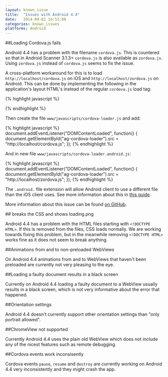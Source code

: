 ```yaml
---
layout: known_issue
title:  "Issues with Android 4.4"
date:   2014-04-02 14:51:00
categories: known_issues
platforms: Android
---
```


##Loading Cordova.js fails

Android 4.4 has a problem with the filename `cordova.js`. This is countered so that in Android Scanner 3.1.3+ `cordova.js` is also available as `zordova.js`. Using `zordova.js` instead of `cordova.js` seems to fix the issue.

A cross-platform workaround for this is to load `http://localhost/cordova.js` on iOS and `http://localhost/zordova.js` on Android. This can be done by implementing the following in the application's layout HTML's instead of the regular `cordova.js` load tag:

{% highlight javascript %}
<script id="ag-cordova-loader"></script>
<script src="/javascripts/cordova-loader.js"></script>
{% endhighlight %}

Then create the file `www/javascripts/cordova-loader.js` and add:

{% highlight javascript %}
document.addEventListener("DOMContentLoaded", function() {
  document.getElementById("ag-cordova-loader").src = "http://localhost/cordova.js";
});
{% endhighlight %}

And in new file `www/javascripts/cordova-loader.android.js`:

{% highlight javascript %}
document.addEventListener("DOMContentLoaded", function() {
  document.getElementById("ag-cordova-loader").src = "http://localhost/zordova.js";
});
{% endhighlight %}

The `.android.` file extension will allow Android client to use a different file than the iOS client uses. See more information about this in [this guide](http://guides.appgyver.com/steroids/guides/android/android-extension/).

More information about this issue can be found [on GitHub](https://github.com/AppGyver/scanner/issues/184).

##<!DOCTYPE HTML> breaks the CSS and shows loading.png

Android 4.4 has a problem with the HTML files starting with `<!DOCTYPE HTML>`. If this is removed from the files, CSS loads normally. We are working towards fixing this problem, but in the meanwhile removing `<!DOCTYPE HTML>` works fine as it does not seem to break anything.

##Animations from and to non-preloaded WebViews

On Android 4.4 animations from and to WebViews that haven't been preloaded are currently not very pleasing to the eye.

##Loading a faulty document results in a black screen

Currently on Android 4.4 loading a faulty document to a WebView usually results in a black screen, which is not very informative about the error that happened.

##Orientation settings

Android 4.4 doesn't currently support other orientation settings than "only portrait allowed".

##ChromeView not supported

Currently Android 4.4 uses the plain old WebView which does not include any of the nicest features such as remote debugging.

##Cordova events work inconsisently

Cordova events `pause`, `resume` and `destroy` are currently working on Android 4.4 very inconsistently and they might crash the app.